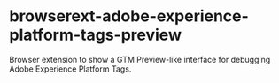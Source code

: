 # browserext-adobe-experience-platform-tags-preview
Browser extension to show a GTM Preview-like interface for debugging Adobe Experience Platform Tags.
